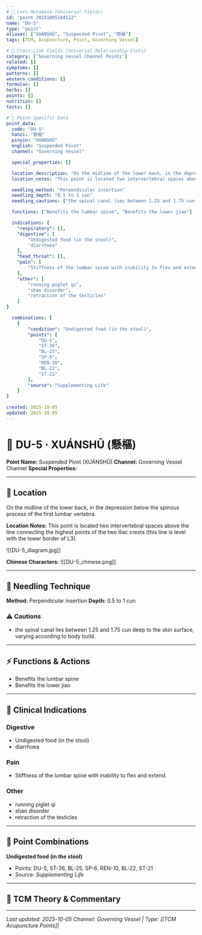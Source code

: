 ```yaml
---
# 🔹 Core Metadata (Universal Fields)
id: "point-20251005184522"
name: "DU-5"
type: "point"
aliases: ["XUÁNSHŪ", "Suspended Pivot", "懸樞"]
tags: [TCM, Acupuncture, Point, Governing Vessel]

# 🔹 Cross-Link Fields (Universal Relationship Slots)
category: ["Governing Vessel Channel Points"]
related: []
symptoms: []
patterns: []
western_conditions: []
formulas: []
herbs: []
points: []
nutrition: []
tests: []

# 🔹 Point-Specific Data
point_data:
  code: "DU-5"
  hanzi: "懸樞"
  pinyin: "XUÁNSHŪ"
  english: "Suspended Pivot"
  channel: "Governing Vessel"

  special_properties: []

  location_description: "On the midline of the lower back, in the depression below the spinous process of the first lumbar vertebra."
  location_notes: "This point is located two intervertebral spaces above the line connecting the highest points of the two iliac crests (this line is level with the lower border of L3)."

  needling_method: "Perpendicular insertion"
  needling_depth: "0.5 to 1 cun"
  needling_cautions: ["the spinal canal lies between 1.25 and 1.75 cun deep to the skin surface, varying according to body build."]

  functions: ["Benefits the lumbar spine", "Benefits the lower jiao"]

  indications: {
    "respiratory": [],
    "digestive": [
        "Undigested food (in the stool)",
        "diarrhoea"
    ],
    "head_throat": [],
    "pain": [
        "Stiffness of the lumbar spine with inability to flex and extend."
    ],
    "other": [
        "running piglet qi",
        "shan disorder",
        "retraction of the testicles"
    ]
}

  combinations: [
    {
        "condition": "Undigested food (in the stool)",
        "points": [
            "DU-5",
            "ST-36",
            "BL-25",
            "SP-6",
            "REN-10",
            "BL-22",
            "ST-21"
        ],
        "source": "Supplementing Life"
    }
]

created: 2025-10-05
updated: 2025-10-05
---
```


# 📍 DU-5 · XUÁNSHŪ (懸樞)

**Point Name:** Suspended Pivot (XUÁNSHŪ)
**Channel:** Governing Vessel Channel
**Special Properties:** 

---

## 📍 Location

On the midline of the lower back, in the depression below the spinous process of the first lumbar vertebra.

**Location Notes:**
This point is located two intervertebral spaces above the line connecting the highest points of the two iliac crests (this line is level with the lower border of L3).

![[DU-5_diagram.jpg]]

**Chinese Characters:** ![[DU-5_chinese.png]]

---

## 🔧 Needling Technique

**Method:** Perpendicular insertion
**Depth:** 0.5 to 1 cun

### ⚠️ Cautions
- the spinal canal lies between 1.25 and 1.75 cun deep to the skin surface, varying according to body build.

---

## ⚡ Functions & Actions
- Benefits the lumbar spine
- Benefits the lower jiao

---

## 🎯 Clinical Indications

### Digestive
- Undigested food (in the stool)
- diarrhoea

### Pain
- Stiffness of the lumbar spine with inability to flex and extend.

### Other
- running piglet qi
- shan disorder
- retraction of the testicles

---

## 🔗 Point Combinations

**Undigested food (in the stool)**
- Points: DU-5, ST-36, BL-25, SP-6, REN-10, BL-22, ST-21
- Source: *Supplementing Life*

---

## 🧬 TCM Theory & Commentary



---

*Last updated: 2025-10-05*
*Channel: Governing Vessel | Type: [[TCM Acupuncture Points]]*
